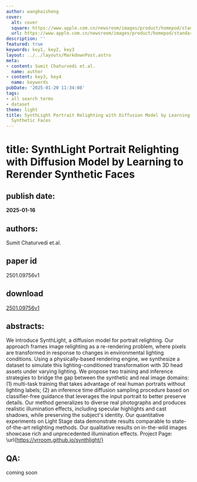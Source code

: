 ```yaml
---
author: wanghaisheng
cover:
  alt: cover
  square: https://www.apple.com.cn/newsroom/images/product/homepod/standard/Apple-HomePod-hero-230118_big.jpg.large_2x.jpg
  url: https://www.apple.com.cn/newsroom/images/product/homepod/standard/Apple-HomePod-hero-230118_big.jpg.large_2x.jpg
description: ''
featured: true
keywords: key1, key2, key3
layout: ../../layouts/MarkdownPost.astro
meta:
- content: Sumit Chaturvedi et.al.
  name: author
- content: key3, key4
  name: keywords
pubDate: '2025-01-20 11:34:08'
tags:
- all search terms
- dataset
theme: light
title: SynthLight Portrait Relighting with Diffusion Model by Learning to Rerender
  Synthetic Faces
---
```


# title: SynthLight Portrait Relighting with Diffusion Model by Learning to Rerender Synthetic Faces 
## publish date: 
**2025-01-16** 
## authors: 
  Sumit Chaturvedi et.al. 
## paper id
2501.09756v1
## download
[2501.09756v1](http://arxiv.org/abs/2501.09756v1)
## abstracts:
We introduce SynthLight, a diffusion model for portrait relighting. Our approach frames image relighting as a re-rendering problem, where pixels are transformed in response to changes in environmental lighting conditions. Using a physically-based rendering engine, we synthesize a dataset to simulate this lighting-conditioned transformation with 3D head assets under varying lighting. We propose two training and inference strategies to bridge the gap between the synthetic and real image domains: (1) multi-task training that takes advantage of real human portraits without lighting labels; (2) an inference time diffusion sampling procedure based on classifier-free guidance that leverages the input portrait to better preserve details. Our method generalizes to diverse real photographs and produces realistic illumination effects, including specular highlights and cast shadows, while preserving the subject's identity. Our quantitative experiments on Light Stage data demonstrate results comparable to state-of-the-art relighting methods. Our qualitative results on in-the-wild images showcase rich and unprecedented illumination effects. Project Page: \url{https://vrroom.github.io/synthlight/}
## QA:
coming soon
